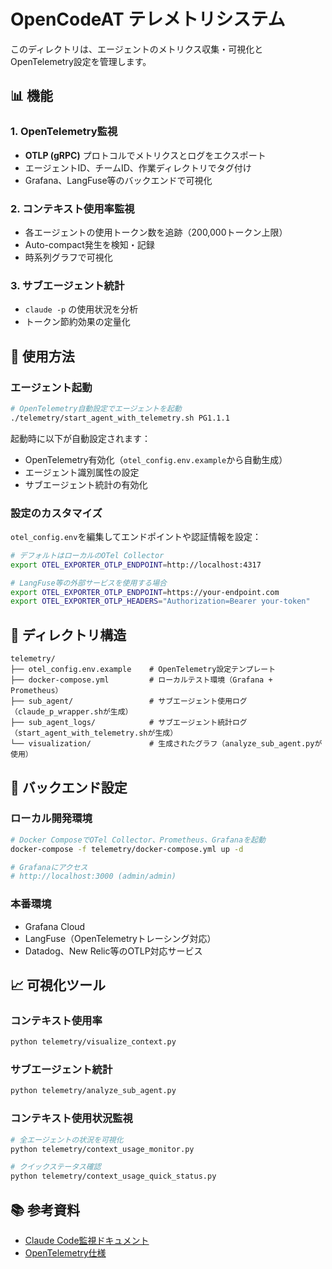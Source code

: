 # OpenCodeAT テレメトリシステム

このディレクトリは、エージェントのメトリクス収集・可視化とOpenTelemetry設定を管理します。

## 📊 機能

### 1. OpenTelemetry監視
- **OTLP (gRPC)** プロトコルでメトリクスとログをエクスポート
- エージェントID、チームID、作業ディレクトリでタグ付け
- Grafana、LangFuse等のバックエンドで可視化

### 2. コンテキスト使用率監視  
- 各エージェントの使用トークン数を追跡（200,000トークン上限）
- Auto-compact発生を検知・記録
- 時系列グラフで可視化

### 3. サブエージェント統計
- `claude -p` の使用状況を分析
- トークン節約効果の定量化

## 🚀 使用方法

### エージェント起動
```bash
# OpenTelemetry自動設定でエージェントを起動
./telemetry/start_agent_with_telemetry.sh PG1.1.1
```

起動時に以下が自動設定されます：
- OpenTelemetry有効化（`otel_config.env.example`から自動生成）
- エージェント識別属性の設定
- サブエージェント統計の有効化

### 設定のカスタマイズ

`otel_config.env`を編集してエンドポイントや認証情報を設定：
```bash
# デフォルトはローカルのOTel Collector
export OTEL_EXPORTER_OTLP_ENDPOINT=http://localhost:4317

# LangFuse等の外部サービスを使用する場合
export OTEL_EXPORTER_OTLP_ENDPOINT=https://your-endpoint.com
export OTEL_EXPORTER_OTLP_HEADERS="Authorization=Bearer your-token"
```

## 📁 ディレクトリ構造

```
telemetry/
├── otel_config.env.example    # OpenTelemetry設定テンプレート  
├── docker-compose.yml         # ローカルテスト環境（Grafana + Prometheus）
├── sub_agent/                 # サブエージェント使用ログ（claude_p_wrapper.shが生成）
├── sub_agent_logs/            # サブエージェント統計ログ（start_agent_with_telemetry.shが生成）
└── visualization/             # 生成されたグラフ（analyze_sub_agent.pyが使用）
```

## 🔧 バックエンド設定

### ローカル開発環境
```bash
# Docker ComposeでOTel Collector、Prometheus、Grafanaを起動
docker-compose -f telemetry/docker-compose.yml up -d

# Grafanaにアクセス
# http://localhost:3000 (admin/admin)
```

### 本番環境
- Grafana Cloud
- LangFuse（OpenTelemetryトレーシング対応）
- Datadog、New Relic等のOTLP対応サービス

## 📈 可視化ツール

### コンテキスト使用率
```bash
python telemetry/visualize_context.py
```

### サブエージェント統計
```bash
python telemetry/analyze_sub_agent.py
```

### コンテキスト使用状況監視
```bash
# 全エージェントの状況を可視化
python telemetry/context_usage_monitor.py

# クイックステータス確認
python telemetry/context_usage_quick_status.py
```

## 📚 参考資料

- [Claude Code監視ドキュメント](https://docs.anthropic.com/ja/docs/claude-code/monitoring-usage)
- [OpenTelemetry仕様](https://opentelemetry.io/docs/)